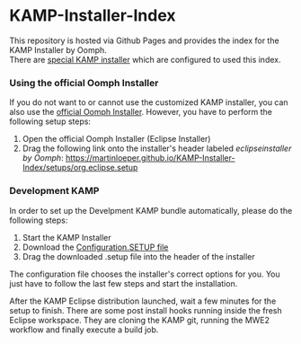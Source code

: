 # KAMP-Installer-Index
This repository is hosted via Github Pages and provides the index for the KAMP Installer by Oomph.   
There are [special KAMP installer](https://github.com/MartinLoeper/KAMP-Windows-Installer) which are configured to used this index. 

### Using the official Oomph Installer
If you do not want to or cannot use the customized KAMP installer, you can also use the [official Oomph Installer](https://wiki.eclipse.org/Eclipse_Installer). However, you have to perform the following setup steps:
1. Open the official Oomph Installer (Eclipse Installer)
2. Drag the following link onto the installer's header labeled *eclipseinstaller by Oomph*: https://martinloeper.github.io/KAMP-Installer-Index/setups/org.eclipse.setup

### Development KAMP
In order to set up the Develpment KAMP bundle automatically, please do the following steps:

1. Start the KAMP Installer
2. Download the [Configuration.SETUP file](https://raw.githubusercontent.com/MartinLoeper/KAMP-Installer-Index/master/setups/configuration.setup)
3. Drag the downloaded .setup file into the header of the installer

The configuration file chooses the installer's correct options for you. You just have to follow the last few steps and start the installation.

After the KAMP Eclipse distribution launched, wait a few minutes for the setup to finish. There are some post install hooks running inside the fresh Eclipse workspace. They are cloning the KAMP git, running the MWE2 workflow and finally execute a build job.
